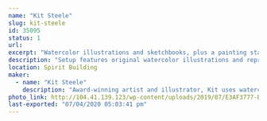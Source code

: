 ```yaml
---
name: "Kit Steele"
slug: kit-steele
id: 35095
status: 1
url: 
excerpt: "Watercolor illustrations and sketchbooks, plus a painting station where I will paint live."
description: "Setup features original watercolor illustrations and reproductions, along with sketchbooks and coloring books. There will also be a station set up where I will paint live and demonstrate various watercolor painting techniques. There will be coloring pages and images to color and take away."
location: Spirit Building
maker:
  - name: "Kit Steele"
    description: "Award-winning artist and illustrator, Kit uses watercolor and mixed media to bring life to whimsical and fantastical creations. "
photo_link: http://104.41.139.123/wp-content/uploads/2019/07/E3AF3777-BC48-4912-B63F-5BFCB455C089.jpeg
last-exported: "07/04/2020 05:03:41 pm"
---
```

